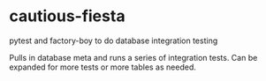 # cautious-fiesta
pytest and factory-boy to do database integration testing

Pulls in database meta and runs a series of integration tests.
Can be expanded for more tests or more tables as needed.
